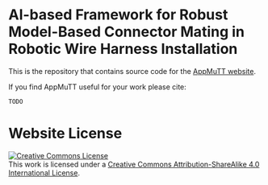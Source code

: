 # AI-based Framework for Robust Model-Based Connector Mating in Robotic Wire Harness Installation

This is the repository that contains source code for the [AppMuTT website](https://claudius-kienle.github.io/appmutt/).

If you find AppMuTT useful for your work please cite:
```
TODO
```

# Website License
<a rel="license" href="http://creativecommons.org/licenses/by-sa/4.0/"><img alt="Creative Commons License" style="border-width:0" src="https://i.creativecommons.org/l/by-sa/4.0/88x31.png" /></a><br />This work is licensed under a <a rel="license" href="http://creativecommons.org/licenses/by-sa/4.0/">Creative Commons Attribution-ShareAlike 4.0 International License</a>.
